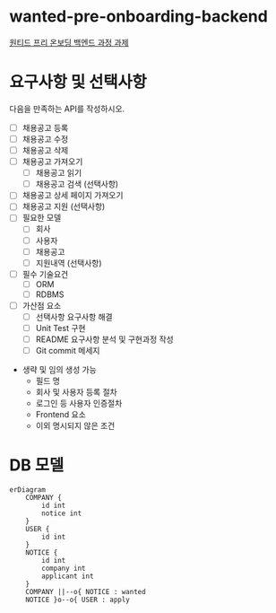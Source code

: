 # wanted-pre-onboarding-backend

[원티드 프리 온보딩 백엔드 과정 과제](https://bow-hair-db3.notion.site/5-1850bca26fda4e0ca1410df270c03409)

# 요구사항 및 선택사항

다음을 만족하는 API를 작성하시오.

-   [ ] 채용공고 등록
-   [ ] 채용공고 수정
-   [ ] 채용공고 삭제
-   [ ] 채용공고 가져오기
    -   [ ] 채용공고 읽기
    -   [ ] 채용공고 검색 (선택사항)
-   [ ] 채용공고 상세 페이지 가져오기
-   [ ] 채용공고 지원 (선택사항)
-   [ ] 필요한 모델
    -   [ ] 회사
    -   [ ] 사용자
    -   [ ] 채용공고
    -   [ ] 지원내역 (선택사항)
-   [ ] 필수 기술요건
    -   [ ] ORM
    -   [ ] RDBMS
-   [ ] 가산점 요소
    -   [ ] 선택사항 요구사항 해결
    -   [ ] Unit Test 구현
    -   [ ] README 요구사항 분석 및 구현과정 작성
    -   [ ] Git commit 메세지
-   생략 및 임의 생성 가능
    -   필드 명
    -   회사 및 사용자 등록 절차
    -   로그인 등 사용자 인증절차
    -   Frontend 요소
    -   이외 명시되지 않은 조건

# DB 모델

```mermaid
erDiagram
    COMPANY {
        id int
        notice int
    }
    USER {
        id int
    }
    NOTICE {
        id int
        company int
        applicant int
    }
    COMPANY ||--o{ NOTICE : wanted
    NOTICE }o--o{ USER : apply
```
